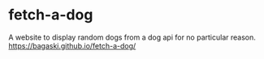 # fetch-a-dog
A website to display random dogs from a dog api for no particular reason.
https://bagaski.github.io/fetch-a-dog/

